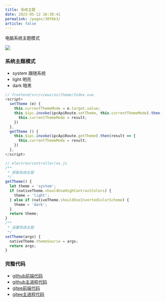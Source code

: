 ```yaml
---
title: 系统主题
date: 2023-05-12 16:30:41
permalink: /pages/30f6b3/
article: false
---
```


电脑系统主题模式

<!-- ![](/img/demo/os/demo-os-theme.png) -->
![](https://img01.kaka996.com/ee/demo-os-theme.png)

### 系统主题模式
- system 跟随系统
- light 明亮
- dark 暗黑

<code-group>
  <code-block title="前端" active>

  ```javascript
  // frontend/src/views/os/theme/Index.vue
  <script>
    setTheme (e) {
      this.currentThemeMode = e.target.value;
      this.$ipc.invoke(ipcApiRoute.setTheme, this.currentThemeMode).then(result => {
        this.currentThemeMode = result;
      })      
    },
    getTheme () {
      this.$ipc.invoke(ipcApiRoute.getTheme).then(result => {
        this.currentThemeMode = result;
      })  
    },
  </script> 
  ```
  </code-block>

  <code-block title="主进程">

  ```javascript
  // electron/controller/os.js
  /**
   * 获取系统主题
   */
  getTheme() {
    let theme = 'system';
    if (nativeTheme.shouldUseHighContrastColors) {
      theme = 'light';
    } else if (nativeTheme.shouldUseInvertedColorScheme) {
      theme = 'dark';
    }
    return theme;
  }
  /**
   * 设置系统主题
   */
  setTheme(args) {
    nativeTheme.themeSource = args;
    return args;
  }
  ```
  </code-block>
</code-group>

### 完整代码
- [github前端代码](https://github.com/dromara/electron-egg/blob/demo/frontend/src/views/os/theme/Index.vue)
- [github主进程代码](https://github.com/dromara/electron-egg/blob/demo/electron/controller/os.js)
- [gitee前端代码](https://gitee.com/dromara/electron-egg/blob/demo/frontend/src/views/os/theme/Index.vue)
- [gitee主进程代码](https://gitee.com/dromara/electron-egg/blob/demo/electron/controller/os.js)
